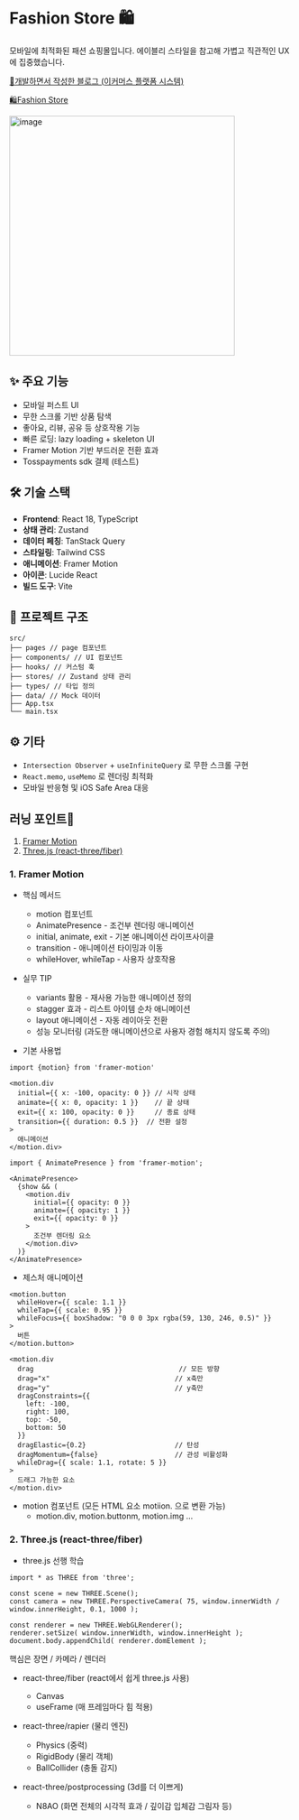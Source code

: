 # Fashion Store 🛍️

모바일에 최적화된 패션 쇼핑몰입니다. 에이블리 스타일을 참고해 가볍고 직관적인 UX에 집중했습니다. <br />

[🔗개발하면서 작성한 블로그 (이커머스 플랫폼 시스템)](https://fkawnltjsejdj.tistory.com/category/R3F%28React%20Three%20Fiber%29)

[🛍️Fashion Store](https://fashion-store-iota-three.vercel.app/)

<img width="400" height="425" alt="image" src="https://github.com/user-attachments/assets/91d026bc-8e1c-4793-a633-2ee3d493e0ae" />

## ✨ 주요 기능

- 모바일 퍼스트 UI
- 무한 스크롤 기반 상품 탐색
- 좋아요, 리뷰, 공유 등 상호작용 기능
- 빠른 로딩: lazy loading + skeleton UI
- Framer Motion 기반 부드러운 전환 효과
- Tosspayments sdk 결제 (테스트)

## 🛠️ 기술 스택

- **Frontend**: React 18, TypeScript
- **상태 관리**: Zustand
- **데이터 페칭**: TanStack Query
- **스타일링**: Tailwind CSS
- **애니메이션**: Framer Motion
- **아이콘**: Lucide React
- **빌드 도구**: Vite

## 📁 프로젝트 구조

```
src/
├── pages // page 컴포넌트
├── components/ // UI 컴포넌트
├── hooks/ // 커스텀 훅
├── stores/ // Zustand 상태 관리
├── types/ // 타입 정의
├── data/ // Mock 데이터
├── App.tsx
└── main.tsx
```

## ⚙️ 기타

- `Intersection Observer` + `useInfiniteQuery` 로 무한 스크롤 구현
- `React.memo`, `useMemo` 로 렌더링 최적화
- 모바일 반응형 및 iOS Safe Area 대응

## 러닝 포인트💪

1. [Framer Motion](#1framer-motion)
2. [Three.js (react-three/fiber)](#2-threejs-react-threefiber)

### 1. Framer Motion

- 핵심 메서드

  - motion 컴포넌트
  - AnimatePresence - 조건부 렌더링 애니메이션
  - initial, animate, exit - 기본 애니메이션 라이프사이클
  - transition - 애니메이션 타이밍과 이동
  - whileHover, whileTap - 사용자 상호작용

- 실무 TIP

  - variants 활용 - 재사용 가능한 애니메이션 정의
  - stagger 효과 - 리스트 아이템 순차 애니메이션
  - layout 애니메이션 - 자동 레이아웃 전환
  - 성능 모니터링 (과도한 애니메이션으로 사용자 경험 해치지 않도록 주의)

- 기본 사용법

```
import {motion} from 'framer-motion'

<motion.div
  initial={{ x: -100, opacity: 0 }} // 시작 상태
  animate={{ x: 0, opacity: 1 }}    // 끝 상태
  exit={{ x: 100, opacity: 0 }}     // 종료 상태
  transition={{ duration: 0.5 }}  // 전환 설정
>
  애니메이션
</motion.div>
```

```
import { AnimatePresence } from 'framer-motion';

<AnimatePresence>
  {show && (
    <motion.div
      initial={{ opacity: 0 }}
      animate={{ opacity: 1 }}
      exit={{ opacity: 0 }}
    >
      조건부 렌더링 요소
    </motion.div>
  )}
</AnimatePresence>
```

- 제스처 애니메이션

```
<motion.button
  whileHover={{ scale: 1.1 }}
  whileTap={{ scale: 0.95 }}
  whileFocus={{ boxShadow: "0 0 0 3px rgba(59, 130, 246, 0.5)" }}
>
  버튼
</motion.button>
```

```
<motion.div
  drag                                    // 모든 방향
  drag="x"                               // x축만
  drag="y"                               // y축만
  dragConstraints={{
    left: -100,
    right: 100,
    top: -50,
    bottom: 50
  }}
  dragElastic={0.2}                      // 탄성
  dragMomentum={false}                   // 관성 비활성화
  whileDrag={{ scale: 1.1, rotate: 5 }}
>
  드래그 가능한 요소
</motion.div>
```

- motion 컴포넌트 (모든 HTML 요소 motiion. 으로 변환 가능)
  - motion.div, motion.buttonm, motion.img ...

### 2. Three.js (react-three/fiber)

- three.js 선행 학습

```
import * as THREE from 'three';

const scene = new THREE.Scene();
const camera = new THREE.PerspectiveCamera( 75, window.innerWidth / window.innerHeight, 0.1, 1000 );

const renderer = new THREE.WebGLRenderer();
renderer.setSize( window.innerWidth, window.innerHeight );
document.body.appendChild( renderer.domElement );
```

핵심은 장면 / 카메라 / 렌더러

- react-three/fiber (react에서 쉽게 three.js 사용)

  - Canvas
  - useFrame (매 프레임마다 힘 적용)

- react-three/rapier (물리 엔진)

  - Physics (중력)
  - RigidBody (물리 객체)
  - BallCollider (충돌 감지)

- react-three/postprocessing (3d를 더 이쁘게)
  - N8AO (화면 전체의 시각적 효과 / 깊이감 입체감 그림자 등)
